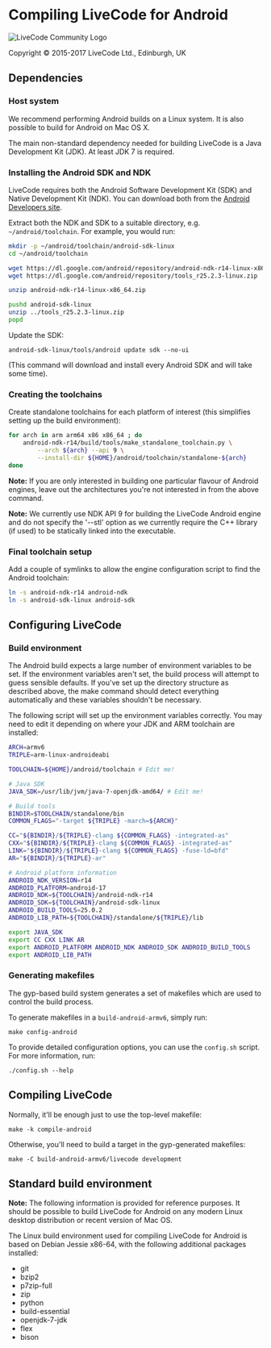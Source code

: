 # Compiling LiveCode for Android

![LiveCode Community Logo](http://livecode.com/wp-content/uploads/2015/02/livecode-logo.png)

Copyright © 2015-2017 LiveCode Ltd., Edinburgh, UK

## Dependencies

### Host system

We recommend performing Android builds on a Linux system.  It is also possible to build for Android on Mac OS X.

The main non-standard dependency needed for building LiveCode is a Java Development Kit (JDK).  At least JDK 7 is required.

### Installing the Android SDK and NDK

LiveCode requires both the Android Software Development Kit (SDK) and Native Development Kit (NDK).  You can download both from the [Android Developers site](https://developer.android.com/sdk/index.html).

Extract both the NDK and SDK to a suitable directory, e.g. `~/android/toolchain`.  For example, you would run:

````bash
mkdir -p ~/android/toolchain/android-sdk-linux
cd ~/android/toolchain

wget https://dl.google.com/android/repository/android-ndk-r14-linux-x86_64.zip
wget https://dl.google.com/android/repository/tools_r25.2.3-linux.zip

unzip android-ndk-r14-linux-x86_64.zip

pushd android-sdk-linux
unzip ../tools_r25.2.3-linux.zip
popd
````

Update the SDK:

    android-sdk-linux/tools/android update sdk --no-ui

(This command will download and install every Android SDK and will take some time).

### Creating the toolchains

Create standalone toolchains for each platform of interest (this simplifies setting up the build environment):

````bash
for arch in arm arm64 x86 x86_64 ; do
    android-ndk-r14/build/tools/make_standalone_toolchain.py \
        --arch ${arch} --api 9 \
        --install-dir ${HOME}/android/toolchain/standalone-${arch}
done
````

**Note:** If you are only interested in building one particular flavour of Android
engines, leave out the architectures you're not interested in from the above
command.

**Note:** We currently use NDK API 9 for building the LiveCode Android engine and
do not specify the '--stl' option as we currently require the C++ library (if used)
to be statically linked into the executable.

### Final toolchain setup

Add a couple of symlinks to allow the engine configuration script to find the Android toolchain:

````bash
ln -s android-ndk-r14 android-ndk
ln -s android-sdk-linux android-sdk
````

## Configuring LiveCode

### Build environment

The Android build expects a large number of environment variables to be set.  If the environment variables aren't set, the build process will attempt to guess sensible defaults. If you've set up the directory structure as described above, the make command should detect everything automatically and these variables shouldn't be necessary.

The following script will set up the environment variables correctly.  You may need to edit it depending on where your JDK and ARM toolchain are installed:

````bash
ARCH=armv6
TRIPLE=arm-linux-androideabi

TOOLCHAIN=${HOME}/android/toolchain # Edit me!

# Java SDK
JAVA_SDK=/usr/lib/jvm/java-7-openjdk-amd64/ # Edit me!

# Build tools
BINDIR=$TOOLCHAIN/standalone/bin
COMMON_FLAGS="-target ${TRIPLE} -march=${ARCH}"

CC="${BINDIR}/${TRIPLE}-clang ${COMMON_FLAGS} -integrated-as"
CXX="${BINDIR}/${TRIPLE}-clang ${COMMON_FLAGS} -integrated-as"
LINK="${BINDIR}/${TRIPLE}-clang ${COMMON_FLAGS} -fuse-ld=bfd"
AR="${BINDIR}/${TRIPLE}-ar"

# Android platform information
ANDROID_NDK_VERSION=r14
ANDROID_PLATFORM=android-17
ANDROID_NDK=${TOOLCHAIN}/android-ndk-r14
ANDROID_SDK=${TOOLCHAIN}/android-sdk-linux
ANDROID_BUILD_TOOLS=25.0.2
ANDROID_LIB_PATH=${TOOLCHAIN}/standalone/${TRIPLE}/lib

export JAVA_SDK
export CC CXX LINK AR
export ANDROID_PLATFORM ANDROID_NDK ANDROID_SDK ANDROID_BUILD_TOOLS
export ANDROID_LIB_PATH
````

### Generating makefiles

The gyp-based build system generates a set of makefiles which are used to control the build process.

To generate makefiles in a `build-android-armv6`, simply run:

    make config-android

To provide detailed configuration options, you can use the `config.sh` script.  For more information, run:

    ./config.sh --help

## Compiling LiveCode

Normally, it'll be enough just to use the top-level makefile:

    make -k compile-android

Otherwise, you'll need to build a target in the gyp-generated makefiles:

    make -C build-android-armv6/livecode development

## Standard build environment

**Note:** The following information is provided for reference purposes.  It should be possible to build LiveCode for Android on any modern Linux desktop distribution or recent version of Mac OS.

The Linux build environment used for compiling LiveCode for Android is based on Debian Jessie x86-64, with the following additional packages installed:

* git
* bzip2
* p7zip-full
* zip
* python
* build-essential
* openjdk-7-jdk
* flex
* bison
